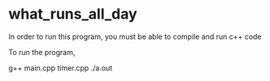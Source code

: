 # what_runs_all_day

In order to run this program, you must be able to compile and run c++ code

To run the program,

g++ main.cpp timer.cpp
./a.out